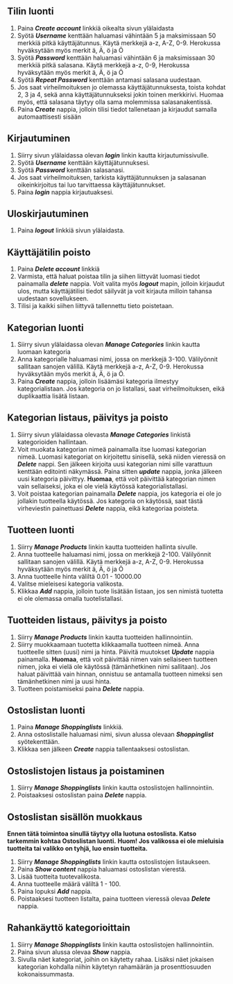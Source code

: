## Tilin luonti

1. Paina **_Create account_** linkkiä oikealta sivun ylälaidasta
2. Syötä **_Username_** kenttään haluamasi vähintään 5 ja maksimissaan 50 merkkiä pitkä käyttäjätunnus. 
Käytä merkkejä a-z, A-Z, 0-9. Herokussa hyväksytään myös merkit ä, Ä, ö ja Ö  
3. Syötä **_Password_** kenttään haluamasi vähintään 6 ja maksimissaan 30 merkkiä pitkä salasana. 
Käytä merkkejä a-z, 0-9, Herokussa hyväksytään myös merkit ä, Ä, ö ja Ö  
4. Syötä **_Repeat Password_** kenttään antamasi salasana uudestaan.
5. Jos saat virheilmoituksen jo olemassa käyttäjätunnuksesta, toista kohdat 2, 3 ja 4, sekä anna käyttäjätunnukseksi jokin toinen merkkirivi. Huomaa myös, että salasana täytyy olla sama molemmissa salasanakentissä.
6. Paina **_Create_** nappia, jolloin tilisi tiedot tallenetaan ja kirjaudut samalla automaattisesti sisään

## Kirjautuminen

1. Siirry sivun ylälaidassa olevan **_login_** linkin kautta kirjautumissivulle.
2. Syötä **_Username_** kenttään käyttäjätunnuksesi.
3. Syötä **_Password_** kenttään salasanasi.
4. Jos saat virheilmoituksen, tarkista käyttäjätunnuksen ja salasanan oikeinkirjoitus tai luo tarvittaessa käyttäjätunnukset.
5. Paina **_login_** nappia kirjautuaksesi.

## Uloskirjautuminen

1. Paina **_logout_** linkkiä sivun ylälaidasta. 

## Käyttäjätilin poisto

1. Paina **_Delete account_** linkkiä
2. Varmista, että haluat poistaa tilin ja siihen liittyvät luomasi tiedot painamalla **_delete_** nappia. Voit valita myös **_logout_** mapin, jolloin kirjaudut ulos, mutta käyttäjätilisi tiedot säilyvät ja voit kirjauta milloin tahansa uudestaan sovellukseen.
3. Tilisi ja kaikki siihen liittyvä tallennettu tieto poistetaan.

## Kategorian luonti

1. Siirry sivun ylälaidassa olevan **_Manage Categories_** linkin kautta luomaan kategoria
2. Anna kategorialle haluamasi nimi, jossa on merkkejä 3-100. Välilyönnit sallitaan sanojen välillä.
Käytä merkkejä a-z, A-Z, 0-9. Herokussa hyväksytään myös merkit ä, Ä, ö ja Ö.  
3. Paina **_Create_** nappia, jolloin lisäämäsi kategoria ilmestyy kategorialistaan. Jos kategoria on jo listallasi, saat virheilmoituksen, eikä duplikaattia lisätä listaan.

## Kategorian listaus, päivitys ja poisto

1. Siirry sivun ylälaidassa olevasta **_Manage Categories_** linkistä kategorioiden hallintaan.
2. Voit muokata kategorian nimeä painamalla itse luomasi kategorian nimeä. Luomasi kategoriat on kirjoitettu sinisellä, sekä niiden vieressä on **_Delete_** nappi. Sen jälkeen kirjoita uusi kategorian nimi sille varattuun kenttään editointi näkymässä. Paina sitten **_update_** nappia, jonka jälkeen uusi kategoria päivittyy. **Huomaa**, että voit päivittää kategorian nimen vain sellaiseksi, joka ei ole vielä käytössä kategorialistallasi.
3. Voit poistaa kategorian painamalla **_Delete_** nappia, jos kategoria ei ole jo jollakin tuotteella käytössä. 
Jos kategoria on käytössä, saat tästä virheviestin painettuasi **_Delete_** nappia, eikä kategoriaa poisteta. 

## Tuotteen luonti

1. Siirry **_Manage Products_** linkin kautta tuotteiden hallinta sivulle.
2. Anna tuotteelle haluamasi nimi, jossa on merkkejä 2-100. Välilyönnit sallitaan sanojen välillä.
Käytä merkkejä a-z, A-Z, 0-9. Herokussa hyväksytään myös merkit ä, Ä, ö ja Ö 
3. Anna tuotteelle hinta väliltä 0.01 - 10000.00
4. Valitse mieleisesi kategoria valikosta. 
5. Klikkaa **_Add_** nappia, jolloin tuote lisätään listaan, jos sen nimistä tuotetta ei ole olemassa omalla tuotelistallasi.

## Tuotteiden listaus, päivitys ja poisto

1. Siirry **_Manage Products_** linkin kautta tuotteiden hallinnointiin.
2. Siirry muokkaamaan tuotetta klikkaamalla tuotteen nimeä. Anna tuotteelle sitten (uusi) nimi ja hinta. Päivitä muutokset **_Update_** nappia painamalla. **Huomaa**, että voit päivittää nimen vain sellaiseen tuotteen nimen, joka ei vielä ole käytössä (tämänhetkinen nimi sallitaan). Jos haluat päivittää vain hinnan, onnistuu se antamalla tuotteen nimeksi sen tämänhetkinen nimi ja uusi hinta.
3. Tuotteen poistamiseksi paina **_Delete_** nappia.

## Ostoslistan luonti

1. Paina **_Manage Shoppinglists_** linkkiä.
2. Anna ostoslistalle haluamasi nimi, sivun alussa olevaan **_Shoppinglist_** syötekenttään.
3. Klikkaa sen jälkeen **_Create_** nappia tallentaaksesi ostoslistan.

## Ostoslistojen listaus ja poistaminen

1. Siirry **_Manage Shoppinglists_** linkin kautta ostoslistojen hallinnointiin. 
2. Poistaaksesi ostoslistan paina **_Delete_** nappia.

## Ostoslistan sisällön muokkaus

**Ennen tätä toimintoa sinullä täytyy olla luotuna ostoslista. Katso tarkemmin kohtaa Ostoslistan luonti.**
**Huom! Jos valikossa ei ole mieluisia tuotteita tai valikko on tyhjä, luo ensin tuotteita.**

1. Siirry **_Manage Shoppinglists_** linkin kautta ostoslistojen listaukseen. 
2. Paina **_Show content_** nappia haluamasi ostoslistan vierestä.
3. Lisää tuotteita tuotevalikosta.
4. Anna tuotteelle määrä väliltä 1 - 100.
6. Paina lopuksi **_Add_** nappia.
7. Poistaaksesi tuotteen listalta, paina tuotteen vieressä olevaa **_Delete_** nappia.

## Rahankäyttö kategorioittain

1. Siirry **_Manage Shoppinglists_** linkin kautta ostoslistojen hallinnointiin.
2. Paina sivun alussa olevaa **_Show_** nappia.
3. Sivulla näet kategoriat, joihin on käytetty rahaa. Lisäksi näet jokaisen kategorian kohdalla niihin käytetyn rahamäärän ja prosenttiosuuden kokonaissummasta.
